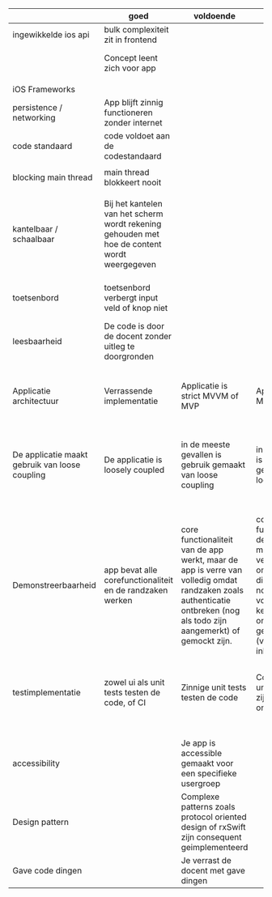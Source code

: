 |                                                | goed                                                                                         | voldoende                                                                                                                                                              | matig                                                                                                                                                                                                       | onvoldoende                                                                                       |
|------------------------------------------------|----------------------------------------------------------------------------------------------|------------------------------------------------------------------------------------------------------------------------------------------------------------------------|-------------------------------------------------------------------------------------------------------------------------------------------------------------------------------------------------------------|---------------------------------------------------------------------------------------------------|
| ingewikkelde ios api                           | bulk complexiteit zit in frontend                                                            |                                                                                                                                                                        |                                                                                                                                                                                                             | bulkcomplexiteit zit in backend                                                                   |
|                                                | Concept leent zich voor app                                                                  |                                                                                                                                                                        |                                                                                                                                                                                                             | Concept had beter website kunen zijn                                                              |
|                                                |                                                                                              |                                                                                                                                                                        |                                                                                                                                                                                                             |                                                                                                   |
| iOS Frameworks                                 |                                                                                              |                                                                                                                                                                        |                                                                                                                                                                                                             |                                                                                                   |
| persistence / networking                       | App blijft zinnig functioneren zonder internet                                               |                                                                                                                                                                        |                                                                                                                                                                                                             | App is niet zinnig als er geen internet is.                                                       |
| code standaard                                 | code voldoet aan de codestandaard                                                            |                                                                                                                                                                        |                                                                                                                                                                                                             | code voldoet niet aan de codestandaard                                                            |
|                                                |                                                                                              |                                                                                                                                                                        |                                                                                                                                                                                                             |                                                                                                   |
| blocking main thread                           | main thread blokkeert nooit                                                                  |                                                                                                                                                                        |                                                                                                                                                                                                             | main thread blokkeert soms                                                                        |
|                                                |                                                                                              |                                                                                                                                                                        |                                                                                                                                                                                                             |                                                                                                   |
| kantelbaar / schaalbaar                        | Bij het kantelen van het scherm wordt rekening gehouden met hoe de content wordt weergegeven |                                                                                                                                                                        |                                                                                                                                                                                                             | Bij het kantelen van het scherm wordt geen rekening gehouden met hoe de content wordt weergegeven |
| toetsenbord                                    | toetsenbord verbergt input veld of knop niet                                                 |                                                                                                                                                                        |                                                                                                                                                                                                             | toetsenbord verbergt inputveld of knop                                                            |
| leesbaarheid                                   | De code is door de docent zonder uitleg te doorgronden                                       |                                                                                                                                                                        |                                                                                                                                                                                                             | Code is zonder uitleg niet  door de docent te doorgronden                                         |
|                                                |                                                                                              |                                                                                                                                                                        |                                                                                                                                                                                                             |                                                                                                   |
|                                                |                                                                                              |                                                                                                                                                                        |                                                                                                                                                                                                             |                                                                                                   |
| Applicatie architectuur                        | Verrassende implementatie                                                                    | Applicatie is strict MVVM of MVP                                                                                                                                       | Applicatie is strict MVC                                                                                                                                                                                    | Gekozen applicatie architectuur is niet consequent toegepast                                      |
| De applicatie maakt gebruik van loose coupling | De applicatie is loosely coupled                                                             | in de meeste gevallen is gebruik gemaakt van loose coupling                                                                                                            | in enkele gevallen is gebruik gemaakt van loose coupling                                                                                                                                                    | De applicatie bevat onacceptabel tightly coupled elementen zoals onjuist gebruik van singletons   |
|                                                |                                                                                              |                                                                                                                                                                        |                                                                                                                                                                                                             |                                                                                                   |
|                                                |                                                                                              |                                                                                                                                                                        |                                                                                                                                                                                                             |                                                                                                   |
| Demonstreerbaarheid                            | app bevat alle corefunctionaliteit en de randzaken werken                                    | core functionaliteit van de app werkt, maar de app is verre van volledig omdat randzaken zoals authenticatie ontbreken (nog als todo zijn aangemerkt) of gemockt zijn. | core functionaliteit van de app werkt, maar de app is verre van volledig omdat schermen die niet strikt noodzakelijk zijn voor de kernfunctionaliteit ontbreken of gemockt zijn (voorbeeld: inlogschermen)  | app bevat weinig of geen kern functionaliteit                                                     |
|                                                |                                                                                              |                                                                                                                                                                        |                                                                                                                                                                                                             |                                                                                                   |
| testimplementatie                              | zowel ui als unit tests testen de code, of CI                                                | Zinnige unit tests testen de code                                                                                                                                      | Code zou met unittests testbaar zijn, maar deze ontbreken                                                                                                                                                   | Code is door opzet slecht testbaar (bijvoorbeeld door gebruik singletons)                         |
|                                                |                                                                                              |                                                                                                                                                                        |                                                                                                                                                                                                             |                                                                                                   |
|                                                |                                                                                              |                                                                                                                                                                        |                                                                                                                                                                                                             |                                                                                                   |
|                                                |                                                                                              |                                                                                                                                                                        |                                                                                                                                                                                                             |                                                                                                   |
|                                                |                                                                                              |                                                                                                                                                                        |                                                                                                                                                                                                             |                                                                                                   |
| accessibility                                  |                                                                                              | Je app is accessible gemaakt voor een specifieke usergroep                                                                                                             |                                                                                                                                                                                                             |                                                                                                   |
| Design pattern                                 |                                                                                              | Complexe patterns zoals protocol oriented design of rxSwift zijn consequent geimplementeerd                                                                            |                                                                                                                                                                                                             |                                                                                                   |
| Gave code dingen                               |                                                                                              | Je verrast de docent met gave dingen                                                                                                                                   |                                                                                                                                                                                                             |                                                                                                   |
